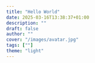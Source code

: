 ```yaml
---
title: "Hello World"
date: 2025-03-16T13:38:37+01:00
description: ""
draft: false
author: ""
cover: "/images/avatar.jpg"
tags: [""]
theme: "light"
---
```

